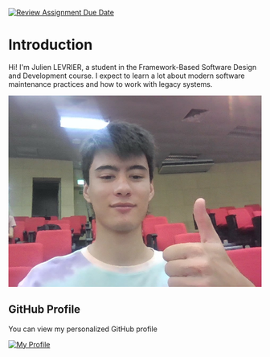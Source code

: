 [![Review Assignment Due Date](https://classroom.github.com/assets/deadline-readme-button-22041afd0340ce965d47ae6ef1cefeee28c7c493a6346c4f15d667ab976d596c.svg)](https://classroom.github.com/a/LQr4ft17)
# Introduction
Hi! I'm Julien LEVRIER, a student in the Framework-Based Software Design and Development course. 
I expect to learn a lot about modern software maintenance practices and how to work with legacy systems.

![My Image](./PhotoGithub.jpg) 

## GitHub Profile

You can view my personalized GitHub profile 

[![My Profile](https://avatars.githubusercontent.com/u/102378545?v=4)](https://github.com/Jujux167)

